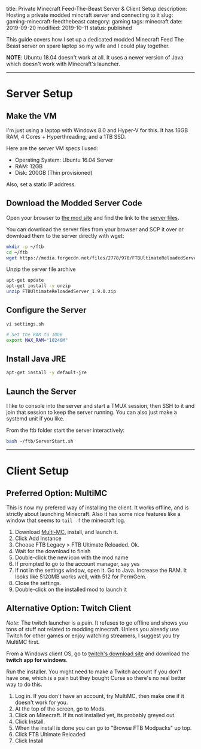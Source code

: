 title: Private Minecraft Feed-The-Beast Server & Client Setup
description: Hosting a private modded mincraft server and connecting to it
slug: gaming-minecraft-feedthebeast
category: gaming
tags: minecraft
date: 2019-09-20
modified: 2019-10-11
status: published


This guide covers how I set up a dedicated modded Minecraft Feed The Beast
server on spare laptop so my wife and I could play together.

**NOTE**: Ubuntu 18.04 doesn't work at all. It uses a newer version of Java
which doesn't work with Minecraft's launcher.

---

# Server Setup

## Make the VM

I'm just using a laptop with Windows 8.0 and Hyper-V for this. It has 16GB RAM,
4 Cores + Hyperthreading, and a 1TB SSD.

Here are the server VM specs I used:
- Operating System: Ubuntu 16.04 Server
- RAM: 12GB
- Disk: 200GB (Thin provisioned)

Also, set a static IP address.


## Download the Modded Server Code

Open your browser to [the mod site](https://www.curseforge.com/minecraft/modpacks/ftb-ultimate-reloaded)
and find the link to the [server files](https://www.feed-the-beast.com/projects/ftb-ultimate-reloaded/files).

You can download the server files from your browser and SCP it over or download
them to the server directly with wget:

```bash
mkdir -p ~/ftb
cd ~/ftb
wget https://media.forgecdn.net/files/2778/970/FTBUltimateReloadedServer_1.9.0.zip

```

Unzip the server file archive

```bash
apt-get update
apt-get install -y unzip
unzip FTBUltimateReloadedServer_1.9.0.zip
```


## Configure the Server

`vi settings.sh`

```bash
# Set the RAM to 10GB
export MAX_RAM="10240M"
```


## Install Java JRE

```bash
apt-get install -y default-jre
```


## Launch the Server

I like to console into the server and start a TMUX session, then SSH to it
and join that session to keep the server running. You can also just make a
systemd unit if you like.

From the ftb folder start the server interactively:
```bash
bash ~/ftb/ServerStart.sh
```


---

# Client Setup


## Preferred Option: MultiMC

This is now my prefered way of installing the client. It works offline, and is
strictly about launching Minecraft. Also it has some nice features like
a window that seems to `tail -f` the minecraft log.

1. Download [Multi-MC](https://multimc.org/), install, and launch it.
1. Click Add Instance
1. Choose FTB Legacy > FTB Ultimate Reloaded. Ok.
1. Wait for the download to finish
1. Double-click the new icon with the mod name
1. If prompted to go to the account manager, say yes
1. If not in the settings window, open it. Go to Java. Increase the RAM.
   It looks like 5120MB works well, with 512 for PermGem.
1. Close the settings.
1. Double-click on the installed mod to launch it


## Alternative Option: Twitch Client

*Note*: The twitch launcher is a pain. It refuses to go offline and shows you
tons of stuff not related to modding minecraft.
Unless you already use Twitch for other games or enjoy watching streamers,
I suggest you try MultiMC first.

From a Windows client OS, go to [twitch's download site](https://www.twitch.tv/downloads)
and download the **twitch app for windows**.

Run the installer. You might need to make a Twitch account if you don't have
one, which is a pain but they bought Curse so there's no real better way to
do this.

1. Log in. If you don't have an account, try MultiMC, then make one if it
   doesn't work for you.
1. At the top of the screen, go to Mods.
1. Click on Minecraft. If its not installed yet, its probably greyed out.
1. Click Install.
1. When the install is done you can go to "Browse FTB Modpacks" up top.
1. Click FTB Ultimate Reloaded
1. Click Install

